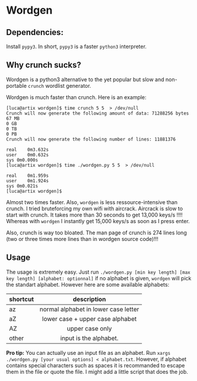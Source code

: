 # Wordgen

## Dependencies:

Install `pypy3`. In short, `pypy3` is a faster `python3` interpreter.

## Why crunch sucks?

Wordgen is a python3 alternative to the yet popular
but slow and non-portable `crunch` wordlist generator.

Wordgen is much faster than crunch. Here is an example:

```
[luca@artix wordgen]$ time crunch 5 5  > /dev/null
Crunch will now generate the following amount of data: 71288256 bytes
67 MB
0 GB
0 TB
0 PB
Crunch will now generate the following number of lines: 11881376

real	0m3.632s
user	0m0.632s
sys	0m0.000s
[luca@artix wordgen]$ time ./wordgen.py 5 5  > /dev/null

real	0m1.959s
user	0m1.924s
sys	0m0.021s
[luca@artix wordgen]$
```

Almost two times faster. Also, `wordgen` is less
ressource-intensive than crunch.
I tried bruteforcing my own wifi with aircrack.
Aircrack is slow to start with crunch. It takes more
than 30 seconds to get 13,000 keys/s !!!!
Whereas with `wordgen` I instantly get 15,000 keys/s
as soon as I press enter.

Also, crunch is way too bloated. The man page of crunch
is 274 lines long (two or three times more lines than in wordgen source code)!!!

## Usage

The usage is extremely easy. Just run
`./wordgen.py [min key length] [max key length] [alphabet: optionnal]`
if no alphabet is given, `wordgen` will pick the standart alphabet.
However here are some available alphabets:

| shortcut | description                          |
| :-       | :-:                                  |
| az       | normal alphabet in lower case letter |
| aZ       | lower case + upper case alphabet     |
| AZ       | upper case only                      |
| other    | input is the alphabet.               |

**Pro tip:** You can actually use an input file as
an alphabet. Run `xargs ./wordgen.py [your usual options] < alphabet.txt`.
However, if alphabet contains special characters such as spaces it is
recommanded to escape them in the file or quote the file. I might add
a little script that does the job.
